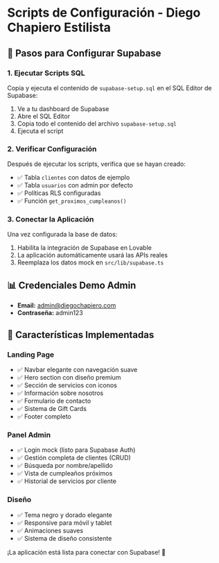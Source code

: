 # Scripts de Configuración - Diego Chapiero Estilista

## 🚀 Pasos para Configurar Supabase

### 1. Ejecutar Scripts SQL
Copia y ejecuta el contenido de `supabase-setup.sql` en el SQL Editor de Supabase:

1. Ve a tu dashboard de Supabase
2. Abre el SQL Editor
3. Copia todo el contenido del archivo `supabase-setup.sql`
4. Ejecuta el script

### 2. Verificar Configuración
Después de ejecutar los scripts, verifica que se hayan creado:

- ✅ Tabla `clientes` con datos de ejemplo
- ✅ Tabla `usuarios` con admin por defecto
- ✅ Políticas RLS configuradas
- ✅ Función `get_proximos_cumpleanos()`

### 3. Conectar la Aplicación
Una vez configurada la base de datos:

1. Habilita la integración de Supabase en Lovable
2. La aplicación automáticamente usará las APIs reales
3. Reemplaza los datos mock en `src/lib/supabase.ts`

## 📊 Credenciales Demo Admin
- **Email:** admin@diegochapiero.com
- **Contraseña:** admin123

## 🎨 Características Implementadas

### Landing Page
- ✅ Navbar elegante con navegación suave
- ✅ Hero section con diseño premium
- ✅ Sección de servicios con iconos
- ✅ Información sobre nosotros
- ✅ Formulario de contacto
- ✅ Sistema de Gift Cards
- ✅ Footer completo

### Panel Admin
- ✅ Login mock (listo para Supabase Auth)
- ✅ Gestión completa de clientes (CRUD)
- ✅ Búsqueda por nombre/apellido
- ✅ Vista de cumpleaños próximos
- ✅ Historial de servicios por cliente

### Diseño
- ✅ Tema negro y dorado elegante
- ✅ Responsive para móvil y tablet
- ✅ Animaciones suaves
- ✅ Sistema de diseño consistente

¡La aplicación está lista para conectar con Supabase! 🎉